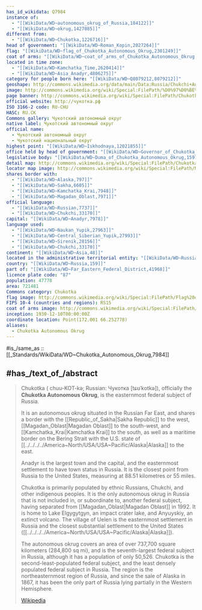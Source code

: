 ```yaml
---
has_id_wikidata: Q7984
instance of:
  - "[[WikiData/WD~autonomous_okrug_of_Russia,184122]]"
  - "[[WikiData/WD~okrug,1427085]]"
different from:
  - "[[WikiData/WD~Chukotka,1226716]]"
head of government: "[[WikiData/WD~Roman_Kopin,2027264]]"
flag: "[[WikiData/WD~flag_of_Chukotka_Autonomous_Okrug,2301249]]"
coat of arms: "[[WikiData/WD~coat_of_arms_of_Chukotka_Autonomous_Okrug,2423718]]"
located in time zone:
  - "[[WikiData/WD~Kamchatka_Time,2620414]]"
  - "[[WikiData/WD~Asia_Anadyr,4806275]]"
category for people born here: "[[WikiData/WD~Q8079212,8079212]]"
geoshape: http://commons.wikimedia.org/data/main/Data:Russia/Chukchi+Autonomous+Okrug.map
image: http://commons.wikimedia.org/wiki/Special:FilePath/%D0%97%D0%BE%D0%BB%D0%BE%D1%82%D0%BE%D0%B9%20%D1%85%D1%80%D0%B5%D0%B1%D0%B5%D1%82%2C%20%D0%AE%D0%B6%D0%BD%D0%B0%D1%8F%20%D0%A7%D1%83%D0%BA%D0%BE%D1%82%D0%BA%D0%B0.jpg
page banner: http://commons.wikimedia.org/wiki/Special:FilePath/Chukotka%20banner%20Lake%20Maynits.jpg
official website: http://чукотка.рф
ISO 3166-2 code: RU-CHU
HASC: RU.CK
Commons gallery: Чукотский автономный округ
native label: Чукотский автономный округ
official name:
  - Чукотский автономный округ
  - Чукотский национальный округ
highest point: "[[WikiData/WD~Iskhodnaya,12021855]]"
office held by head of government: "[[WikiData/WD~Governor_of_Chukotka_Autonomous_Okrug,15975345]]"
legislative body: "[[WikiData/WD~Duma_of_Chukotka_Autonomous_Okrug,15975355]]"
detail map: http://commons.wikimedia.org/wiki/Special:FilePath/Chukotka%20in%20Russia.svg
locator map image: http://commons.wikimedia.org/wiki/Special:FilePath/Map%20of%20Russia%20%282014%E2%80%932022%29%20-%20Chukotka%20Autonomous%20Okrug%20%28disputed%20Crimea%29.svg
shares border with:
  - "[[WikiData/WD~Alaska,797]]"
  - "[[WikiData/WD~Sakha,6605]]"
  - "[[WikiData/WD~Kamchatka_Krai,7948]]"
  - "[[WikiData/WD~Magadan_Oblast,7971]]"
official language:
  - "[[WikiData/WD~Russian,7737]]"
  - "[[WikiData/WD~Chukchi,33170]]"
capital: "[[WikiData/WD~Anadyr,7978]]"
language used:
  - "[[WikiData/WD~Naukan_Yupik,27963]]"
  - "[[WikiData/WD~Central_Siberian_Yupik,27993]]"
  - "[[WikiData/WD~Sirenik,28156]]"
  - "[[WikiData/WD~Chukchi,33170]]"
continent: "[[WikiData/WD~Asia,48]]"
located in the administrative territorial entity: "[[WikiData/WD~Russia,159]]"
country: "[[WikiData/WD~Russia,159]]"
part of: "[[WikiData/WD~Far_Eastern_Federal_District,41968]]"
licence plate code: "87"
population: 47778
area: 721481
Commons category: Chukotka
flag image: http://commons.wikimedia.org/wiki/Special:FilePath/Flag%20of%20Chukotka.svg
FIPS 10-4 (countries and regions): RS15
coat of arms image: http://commons.wikimedia.org/wiki/Special:FilePath/Coat%20of%20Arms%20of%20Chukotka.svg
inception: 1930-12-10T00:00:00Z
coordinate location: Point(172.001 66.252778)
aliases:
  - Chukotka Autonomous Okrug
---
```


#is_/same_as :: [[_Standards/WikiData/WD~Chukotka_Autonomous_Okrug,7984]] 

## #has_/text_of_/abstract 

> Chukotka ( chuu-KOT-kə; Russian: Чукотка [tɕʊˈkotkə]), officially the **Chukotka Autonomous Okrug**, 
> is the easternmost federal subject of Russia. 
> 
> It is an autonomous okrug situated in the Russian Far East, 
> and shares a border with the [[Republic_of_Sakha|Sakha Republic]] to the west, [[Magadan_Oblast|Magadan Oblast]] to the south-west, 
> and [[Kamchatka_Krai|Kamchatka Krai]] to the south, 
> as well as a maritime border on the Bering Strait with the U.S. state of [[../../../../America~North/USA/USA~Pacific/Alaska|Alaska]] to the east. 
> 
> Anadyr is the largest town and the capital, 
> and the easternmost settlement to have town status in Russia. 
> It is the closest point from Russia to the United States, measuring at 88.51 kilometres or 55 miles.
>
> Chukotka is primarily populated by ethnic Russians, Chukchi, and other indigenous peoples. It is the only autonomous okrug in Russia that is not included in, or subordinate to, another federal subject, having separated from [[Magadan_Oblast|Magadan Oblast]] in 1992. It is home to Lake Elgygytgyn, an impact crater lake, and Anyuyskiy, an extinct volcano. The village of Uelen is the easternmost settlement in Russia and the closest substantial settlement to the United States ([[../../../../America~North/USA/USA~Pacific/Alaska|Alaska]]).
>
> The autonomous okrug covers an area of over 737,700 square kilometers (284,800 sq mi), and is the seventh-largest federal subject in Russia, although it has a population of only 50,526. Chukotka is the second-least-populated federal subject, and the least densely populated federal subject in Russia. The region is the northeasternmost region of Russia, and since the sale of Alaska in 1867, it has been the only part of Russia lying partially in the Western Hemisphere.
>
> [Wikipedia](https://en.wikipedia.org/wiki/Chukotka%20Autonomous%20Okrug) 

